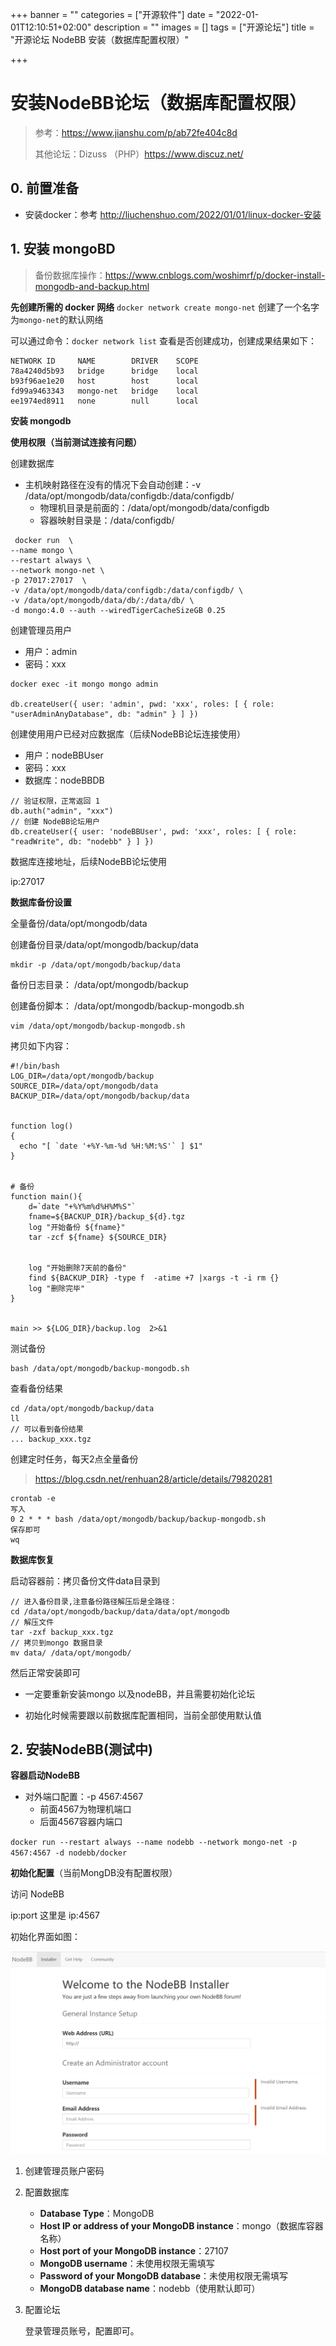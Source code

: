 +++
banner = ""
categories = ["开源软件"]
date = "2022-01-01T12:10:51+02:00"
description = ""
images = []
tags = ["开源论坛"]
title = "开源论坛 NodeBB 安装（数据库配置权限）"

+++
# 安装NodeBB论坛（数据库配置权限）

> 参考：https://www.jianshu.com/p/ab72fe404c8d
>
> 其他论坛：Dizuss （PHP）https://www.discuz.net/

## 0. 前置准备

* 安装docker：参考 http://liuchenshuo.com/2022/01/01/linux-docker-安装

## 1. 安装 mongoBD

> 备份数据库操作：https://www.cnblogs.com/woshimrf/p/docker-install-mongodb-and-backup.html

**先创建所需的 docker 网络**
 `docker network create mongo-net`
创建了一个名字为`mongo-net`的默认网络

可以通过命令：`docker network list` 查看是否创建成功，创建成果结果如下：

```
NETWORK ID     NAME        DRIVER    SCOPE
78a4240d5b93   bridge      bridge    local
b93f96ae1e20   host        host      local
fd99a9463343   mongo-net   bridge    local
ee1974ed8911   none        null      local
```

**安装 mongodb**

**使用权限（当前测试连接有问题）**

创建数据库

* 主机映射路径在没有的情况下会自动创建：-v /data/opt/mongodb/data/configdb:/data/configdb/
  * 物理机目录是前面的：/data/opt/mongodb/data/configdb
  * 容器映射目录是：/data/configdb/

```
 docker run  \
--name mongo \
--restart always \
--network mongo-net \
-p 27017:27017  \
-v /data/opt/mongodb/data/configdb:/data/configdb/ \
-v /data/opt/mongodb/data/db/:/data/db/ \
-d mongo:4.0 --auth --wiredTigerCacheSizeGB 0.25
```

创建管理员用户

* 用户：admin
* 密码：xxx

```
docker exec -it mongo mongo admin
 
db.createUser({ user: 'admin', pwd: 'xxx', roles: [ { role: "userAdminAnyDatabase", db: "admin" } ] })
```
创建使用用户已经对应数据库（后续NodeBB论坛连接使用）

* 用户：nodeBBUser
* 密码：xxx
* 数据库：nodeBBDB

```
// 验证权限，正常返回 1
db.auth("admin", "xxx")
// 创建 NodeBB论坛用户
db.createUser({ user: 'nodeBBUser', pwd: 'xxx', roles: [ { role: "readWrite", db: "nodebb" } ] })
```

数据库连接地址，后续NodeBB论坛使用

ip:27017

**数据库备份设置**

全量备份/data/opt/mongodb/data

创建备份目录/data/opt/mongodb/backup/data

```
mkdir -p /data/opt/mongodb/backup/data
```

备份日志目录： /data/opt/mongodb/backup

创建备份脚本： /data/opt/mongodb/backup-mongodb.sh

```
vim /data/opt/mongodb/backup-mongodb.sh
```

拷贝如下内容：

````
#!/bin/bash
LOG_DIR=/data/opt/mongodb/backup
SOURCE_DIR=/data/opt/mongodb/data
BACKUP_DIR=/data/opt/mongodb/backup/data


function log()
{
  echo "[ `date '+%Y-%m-%d %H:%M:%S'` ] $1"
}


# 备份
function main(){
    d=`date "+%Y%m%d%H%M%S"`
    fname=${BACKUP_DIR}/backup_${d}.tgz
    log "开始备份 ${fname}"
    tar -zcf ${fname} ${SOURCE_DIR}


    log "开始删除7天前的备份"
    find ${BACKUP_DIR} -type f  -atime +7 |xargs -t -i rm {}
    log "删除完毕"
}


main >> ${LOG_DIR}/backup.log  2>&1
````

测试备份

```
bash /data/opt/mongodb/backup-mongodb.sh
```

查看备份结果

```
cd /data/opt/mongodb/backup/data
ll
// 可以看到备份结果
... backup_xxx.tgz
```

创建定时任务，每天2点全量备份

> https://blog.csdn.net/renhuan28/article/details/79820281

```
crontab -e
写入
0 2 * * * bash /data/opt/mongodb/backup/backup-mongodb.sh
保存即可
wq
```

**数据库恢复**

启动容器前：拷贝备份文件data目录到

```
// 进入备份目录,注意备份路径解压后是全路径：
cd /data/opt/mongodb/backup/data/data/opt/mongodb
// 解压文件
tar -zxf backup_xxx.tgz
// 拷贝到mongo 数据目录
mv data/ /data/opt/mongodb/
```

然后正常安装即可

* 一定要重新安装mongo 以及nodeBB，并且需要初始化论坛

* 初始化时候需要跟以前数据库配置相同，当前全部使用默认值

## 2. 安装NodeBB(测试中)

**容器启动NodeBB**

* 对外端口配置：-p 4567:4567
  * 前面4567为物理机端口
  * 后面4567容器内端口

`docker run --restart always --name nodebb --network mongo-net -p 4567:4567 -d nodebb/docker`

**初始化配置**（当前MongDB没有配置权限）

访问 NodeBB

ip:port 这里是 ip:4567

初始化界面如图：

![NodeBB_setup](.\images\NodeBB_setup.png)

1. 创建管理员账户密码

2. 配置数据库
   * **Database Type**：MongoDB
   * **Host IP or address of your MongoDB instance**：mongo（数据库容器名称）
   * **Host port of your MongoDB instance**：27107
   * **MongoDB username**：未使用权限无需填写
   * **Password of your MongoDB database**：未使用权限无需填写
   * **MongoDB database name**：nodebb（使用默认即可）
   
3. 配置论坛

   登录管理员账号，配置即可。
